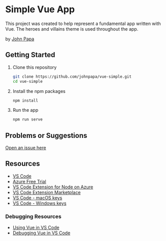 # Simple Vue App

This project was created to help represent a fundamental app written with Vue. The heroes and villains theme is used throughout the app.

by [John Papa](http://twitter.com/john_papa)

## Getting Started

1. Clone this repository

   ```bash
   git clone https://github.com/johnpapa/vue-simple.git
   cd vue-simple
   ```

1. Install the npm packages

   ```bash
   npm install
   ```

1. Run the app

   ```bash
   npm run serve
   ```

## Problems or Suggestions

[Open an issue here](/issues)

## Resources

- [VS Code](https://code.visualstudio.com/?WT.mc_id=javascript-0000-jopapa)
- [Azure Free Trial](https://azure.microsoft.com/free/?WT.mc_id=javascript-0000-jopapa)
- [VS Code Extension for Node on Azure](https://marketplace.visualstudio.com/items?itemName=ms-vscode.vscode-node-azure-pack&WT.mc_id=javascript-0000-jopapa)
- [VS Code Extension Marketplace](https://marketplace.visualstudio.com/vscode?WT.mc_id=javascript-0000-jopapa)
- [VS Code - macOS keys](https://code.visualstudio.com/shortcuts/keyboard-shortcuts-macos.pdf?WT.mc_id=javascript-0000-jopapa)
- [VS Code - Windows keys](https://code.visualstudio.com/shortcuts/keyboard-shortcuts-windows.pdf?WT.mc_id=javascript-0000-jopapa)

### Debugging Resources

- [Using Vue in VS Code](https://code.visualstudio.com/docs/nodejs/vuejs-tutorial?WT.mc_id=javascript-0000-jopapa)
- [Debugging Vue in VS Code](https://github.com/microsoft/vscode-recipes/tree/master/vuejs-cli?WT.mc_id=javascript-0000-jopapa)

